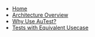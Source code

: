 <!-- docs/_sidebar.md -->

- [Home](./readme.md)
- [Architecture Overview](./arch_overview.md)
- [Why Use AuTest?](./Why_AuTest.md)
- [Tests with Equivalent Usecase](./Tests.md)

